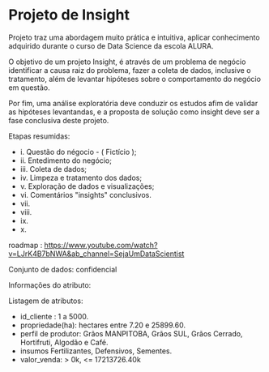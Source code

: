 # Projeto de Insight
Projeto traz uma abordagem muito prática e intuitiva,  aplicar conhecimento adquirido durante o curso de Data Science da escola ALURA.

O objetivo de um projeto Insight, é através de um problema de negócio identificar a causa raiz do problema, fazer a coleta de dados, inclusive o tratamento, além de levantar hipóteses sobre o comportamento do negócio em questão. 

Por fim, uma análise exploratória deve conduzir os estudos afim de validar as hipóteses levantandas, e a proposta de solução como insight deve ser a fase conclusiva deste projeto.


Etapas resumidas:  
 
* i. Questão do négocio - ( Fictício );
* ii. Entedimento do negócio;
* iii. Coleta de dados;
* iv. Limpeza e tratamento dos dados;
* v. Exploração de dados e visualizações;
* vi. Comentários "insights" conclusivos.
* vii.
* viii.
* ix.
* x.

roadmap : https://www.youtube.com/watch?v=LJrK4B7bNWA&ab_channel=SejaUmDataScientist

Conjunto de dados: confidencial

Informações do atributo:

Listagem de atributos:

* id_cliente : 1 a 5000.
* propriedade(ha): hectares entre 7.20 e 25899.60.
* perfil de produtor: Grãos MANPITOBA, Grãos SUL, Grãos Cerrado, Hortifruti, Algodão e Café.
* insumos Fertilizantes, Defensivos, Sementes.
* valor_venda: > 0k, <= 17213726.40k


